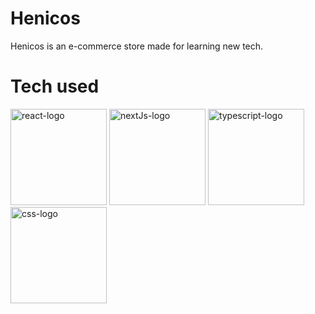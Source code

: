 # Henicos

Henicos is an e-commerce store made for learning new tech.

# Tech used 
<img width=154 height=auto alt="react-logo" src='https://logos-download.com/wp-content/uploads/2016/09/React_logo_wordmark.png'>
<img width=154 height=auto alt='nextJs-logo' src='https://testrigor.com/wp-content/uploads/2023/04/nextjs-logo.png'>
<img width=154 height=auto alt='typescript-logo' src='https://cdn.thenewstack.io/media/2022/01/10b88c68-typescript-logo-1024x576.png' >
<img width=154 height=auto alt='css-logo' src='https://cdn-icons-png.flaticon.com/512/888/888847.png'>


